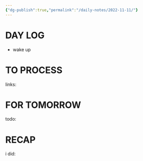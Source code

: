 ```yaml
---
{"dg-publish":true,"permalink":"/daily-notes/2022-11-11/"}
---
```



# DAY LOG
- wake up
# TO PROCESS
links:
# FOR TOMORROW
todo:
# RECAP
i did:


